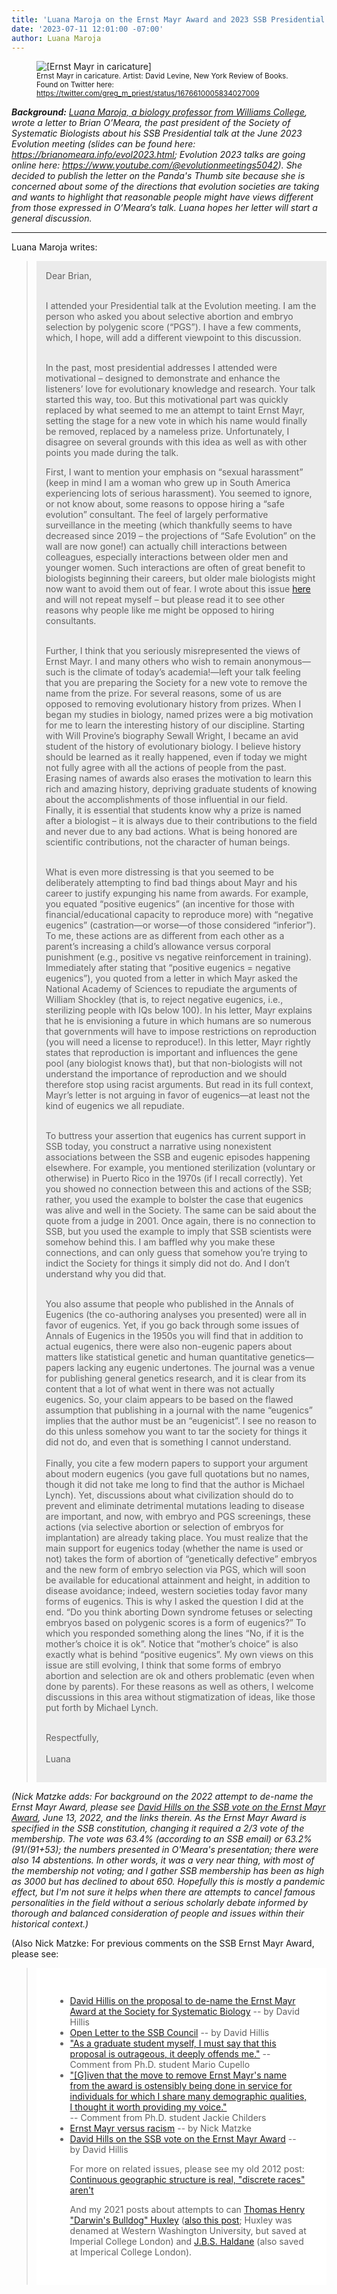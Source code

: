 ```yaml
---
title: 'Luana Maroja on the Ernst Mayr Award and 2023 SSB Presidential Address'
date: '2023-07-11 12:01:00 -07:00'
author: Luana Maroja
---
```


<figure class="on-the-left-side"><img src="/uploads/2023/Ernst_Mayr_caricature_by_David_Levine_NYRB.jpeg" alt="[Ernst Mayr in caricature]"/>
<figcaption><small>Ernst Mayr in caricature. Artist: David Levine, New York Review of Books. Found on Twitter here: <a href="https://twitter.com/greg_m_priest/status/1676610005834027009">https://twitter.com/greg_m_priest/status/1676610005834027009</a></small></figcaption>
</figure>

<i><b>Background:</b> <a href="https://biology.williams.edu/profile/lsm1/">Luana Maroja, a biology professor from Williams College</a>, wrote a letter to Brian O’Meara, the past president of the Society of Systematic Biologists about his SSB Presidential talk at the June 2023 Evolution meeting (slides can be found here: <a href="">https://brianomeara.info/evol2023.html</a>; Evolution 2023 talks are going online here: <a href="https://www.youtube.com/@evolutionmeetings5042">https://www.youtube.com/@evolutionmeetings5042</a>).  She decided to publish the letter on the Panda's Thumb site because she is concerned about some of the directions that evolution societies are taking and wants to highlight that reasonable people might have views different from those expressed in O’Meara’s talk.  Luana hopes her letter will start a general discussion.</i>

-----

Luana Maroja writes:

<!-- more -->

<blockquote><div style="background-color: rgb(235, 235, 235); padding: 15px;">
Dear Brian,<br />
<br />

I attended your Presidential talk at the Evolution meeting. I am the person who asked you about selective abortion and embryo selection by polygenic score (“PGS”). I have a few comments, which, I hope, will add a different viewpoint to this discussion.<br />
<br />

In the past, most presidential addresses I attended were motivational – designed to demonstrate and enhance the listeners’ love for evolutionary knowledge and research.  Your talk started this way, too.  But this motivational part was quickly replaced by what seemed to me an attempt to taint Ernst Mayr, setting the stage for a new vote in which his name would finally be removed, replaced by a nameless prize.  Unfortunately, I disagree on several grounds with this idea as well as with other points you made during the talk.

<!--more-->

First, I want to mention your emphasis on “sexual harassment” (keep in mind I am a woman who grew up in South America experiencing lots of serious harassment).  You seemed to ignore, or not know about, some reasons to oppose hiring a “safe evolution” consultant.  The feel of largely performative surveillance in the meeting (which thankfully seems to have decreased since 2019 – the projections of “Safe Evolution” on the wall are now gone!) can actually chill interactions between colleagues, especially interactions between older men and younger women.  Such interactions are often of great benefit to biologists beginning their careers, but older male biologists might now want to avoid them out of fear.  I wrote about this issue <a href="https://hxstem.substack.com/p/extreme-emphasis-on-sexual-harassment">here</a> and will not repeat myself – but please read it to see other reasons why people like me might be opposed to hiring consultants.<br />
<br />

Further, I think that you seriously misrepresented the views of Ernst Mayr.  I and many others who wish to remain anonymous—such is the climate of today’s academia!—left your talk feeling that you are preparing the Society for a new vote to remove the name from the prize.  For several reasons, some of us are opposed to removing evolutionary history from prizes. When I began my studies in biology, named prizes were a big motivation for me to learn the interesting history of our discipline.  Starting with Will Provine’s biography Sewall Wright, I became an avid student of the history of evolutionary biology.  I believe history should be learned as it really happened, even if today we might not fully agree with all the actions of people from the past.  Erasing names of awards also erases the motivation to learn this rich and amazing history, depriving graduate students of knowing about the accomplishments of those influential in our field. Finally, it is essential that students know why a prize is named after a biologist – it is always due to their contributions to the field and never due to any bad actions. What is being honored are scientific contributions, not the character of human beings.<br />
<br />

What is even more distressing is that you seemed to be deliberately attempting to find bad things about Mayr and his career to justify expunging his name from awards.  For example, you equated “positive eugenics” (an incentive for those with financial/educational capacity to reproduce more) with “negative eugenics” (castration—or worse—of those considered “inferior”).  To me, these actions are as different from each other as a parent’s increasing a child’s allowance versus corporal punishment (e.g., positive vs negative reinforcement in training).  Immediately after stating that “positive eugenics = negative eugenics”), you quoted from a letter in which Mayr asked the National Academy of Sciences to repudiate the arguments of William Shockley (that is, to reject negative eugenics, i.e., sterilizing people with IQs below 100).  In his letter, Mayr explains that he is envisioning a future in which humans are so numerous that governments will have to impose restrictions on reproduction (you will need a license to reproduce!). In this letter, Mayr rightly states that reproduction is important and influences the gene pool (any biologist knows that), but that non-biologists will not understand the importance of reproduction and we should therefore stop using racist arguments.  But read in its full context, Mayr’s letter is not arguing in favor of eugenics—at least not the kind of eugenics we all repudiate.<br />
<br />

To buttress your assertion that eugenics has current support in SSB today, you construct a narrative using nonexistent associations between the SSB and eugenic episodes happening elsewhere. For example, you mentioned sterilization (voluntary or otherwise) in Puerto Rico in the 1970s (if I recall correctly). Yet you showed no connection between this and actions of the SSB; rather, you used the example to bolster the case that eugenics was alive and well in the Society.  The same can be said about the quote from a judge in 2001.  Once again, there is no connection to SSB, but you used the example to imply that SSB scientists were somehow behind this.  I am baffled why you make these connections, and can only guess that somehow you’re trying to indict the Society for things it simply did not do.  And I don’t understand why you did that. <br />
<br />

You also assume that people who published in the Annals of Eugenics (the co-authoring analyses you presented) were all in favor of eugenics.  Yet, if you go back through some issues of Annals of Eugenics in the 1950s you will find that in addition to actual eugenics, there were also non-eugenic papers about matters like statistical genetic and human quantitative genetics—papers lacking any eugenic undertones. The journal was a venue for publishing general genetics research, and it is clear from its content that a lot of what went in there was not actually eugenics. So, your claim appears to be based on the flawed assumption that publishing in a journal with the name “eugenics” implies that the author must be an “eugenicist”. I see no reason to do this unless somehow you want to tar the society for things it did not do, and even that is something I cannot understand. <br />
<br />
Finally, you cite a few modern papers to support your argument about modern eugenics (you gave full quotations but no names, though it did not take me long to find that the author is Michael Lynch). Yet, discussions about what civilization should do to prevent and eliminate detrimental mutations leading to disease are important, and now, with embryo and PGS screenings, these actions (via selective abortion or selection of embryos for implantation) are already taking place. You must realize that the main support for eugenics today (whether the name is used or not) takes the form of abortion of “genetically defective” embryos and the new form of embryo selection via PGS, which will soon be available for educational attainment and height, in addition to disease avoidance; indeed, western societies today favor many forms of eugenics.  This is why I asked the question I did at the end. “Do you think aborting Down syndrome fetuses or selecting embryos based on polygenic scores is a form of eugenics?” To which you responded something along the lines “No, if it is the mother’s choice it is ok”.  Notice that “mother’s choice” is also exactly what is behind “positive eugenics”.  My own views on this issue are still evolving, I think that some forms of embryo abortion and selection are ok and others problematic (even when done by parents).  For these reasons as well as others, I welcome discussions in this area without stigmatization of ideas, like those put forth by Michael Lynch.<br />
<br />

Respectfully,<br />
<br />
Luana
</div></blockquote>

<i>(Nick Matzke adds: For background on the 2022 attempt to de-name the Ernst Mayr Award, please see <a href="https://pandasthumb.org/archives/2022/06/Hillis-on-Mayr-Award.html">David Hills on the SSB vote on the Ernst Mayr Award</a>, June 13, 2022, and the links therein. As the Ernst Mayr Award is specified in the SSB constitution, changing it required a 2/3 vote of the membership. The vote was 63.4% (according to an SSB email) or 63.2% (91/(91+53); the numbers presented in O'Meara's presentation; there were also 14 abstentions. In other words, it was a very near thing, with most of the membership not voting; and I gather SSB membership has been as high as 3000 but has declined to about 650. Hopefully this is mostly a pandemic effect, but I'm not sure it helps when there are attempts to cancel famous personalities in the field without a serious scholarly debate informed by thorough and balanced consideration of people and issues within their historical context.)</i>

(Also Nick Matzke: For previous comments on the SSB Ernst Mayr Award, please see:

<blockquote><div style="background-color: rgb(255, 255, 255); padding: 30px;">
  <ul>
<li><a href="https://pandasthumb.org/archives/2022/01/David-Hillis-on-Ernst-Mayr.html">David Hillis on the proposal to de-name the Ernst Mayr Award at the Society for Systematic Biology</a> -- by David Hillis</li>
<li><a href="https://pandasthumb.org/archives/2022/01/David-Hillis-on-Ernst-Mayr.html#comment-5698109834">Open Letter to the SSB Council</a> -- by David Hillis</li>
<li><a href="https://pandasthumb.org/archives/2022/01/David-Hillis-on-Ernst-Mayr.html#comment-5681790757">"As a graduate student myself, I must say that this proposal is outrageous, it deeply offends me."</a> -- Comment from Ph.D. student Mario Cupello</li>
<li><a href="https://pandasthumb.org/archives/2022/01/David-Hillis-on-Ernst-Mayr.html#comment-5681656191">"[G]iven that the move to remove Ernst Mayr's name from the award is ostensibly being done in service for individuals for which I share many demographic qualities, I thought it worth providing my voice."</a></li> -- Comment from Ph.D. student Jackie Childers
<li><a href="https://pandasthumb.org/archives/2022/01/Ernst-Mayr-versus-racism.html">Ernst Mayr versus racism</a> -- by Nick Matzke</li>
<li><a href="https://pandasthumb.org/archives/2022/06/Hillis-on-Mayr-Award.html">David Hills on the SSB vote on the Ernst Mayr Award</a> -- by David Hillis</li>

For more on related issues, please see my old 2012 post: <a href="https://pandasthumb.org/archives/2012/02/continuous-geog.html">Continuous geographic structure is real, "discrete races" aren't</a>

And my 2021 posts about attempts to can <a href="http://pandasthumb.org/archives/2021/11/updated-creationists-social-justice-advocates-unite-take-down-huxley.html">Thomas Henry "Darwin's Bulldog" Huxley</a> (<a href="http://pandasthumb.org/archives/2021/12/Matzke-Huxley-comments.html">also this post</a>; Huxley was denamed at Western Washington University, but saved at Imperial College London) and <a href="https://pandasthumb.org/archives/2021/11/haldane-1938-biology-of-inequality.html">J.B.S. Haldane</a> (also saved at Imperical College London).
 </ul></div></blockquote>
